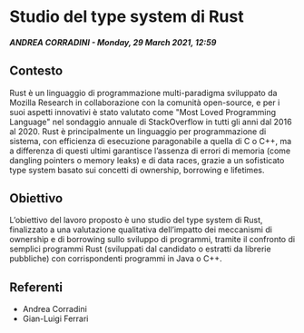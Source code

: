 # Studio del type system di Rust
##### ANDREA CORRADINI - Monday, 29 March 2021, 12:59


## Contesto

Rust è un linguaggio di programmazione multi-paradigma sviluppato da Mozilla Research in collaborazione con la comunità open-source, e per i suoi aspetti innovativi è stato valutato come "Most Loved Programming Language" nel sondaggio annuale di StackOverflow in tutti gli anni dal 2016 al 2020. Rust è principalmente un linguaggio per programmazione di sistema, con efficienza di esecuzione paragonabile a quella di C o C++, ma a differenza di questi ultimi garantisce l’assenza di errori di memoria (come dangling pointers o memory leaks) e di data races, grazie a un sofisticato type system basato sui concetti di ownership, borrowing e lifetimes.


## Obiettivo

L’obiettivo del lavoro proposto è uno studio del type system di Rust, finalizzato a una valutazione qualitativa dell’impatto dei meccanismi di ownership e di borrowing sullo sviluppo di programmi, tramite il confronto di semplici programmi Rust (sviluppati dal candidato o estratti da librerie pubbliche) con corrispondenti programmi in Java o C++. 


## Referenti

- Andrea Corradini
- Gian-Luigi Ferrari

